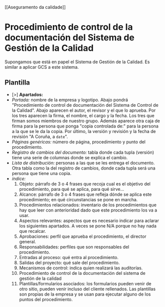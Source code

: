 [[Aseguramento da calidade]]

# Procedimiento de control de la documentación del Sistema de Gestión de la Calidad
Supongamos que está en papel el Sistema de Gestión de la Calidad. Es similar a aplicar GCS a este sistema.

## Plantilla
+ [>] **Apartados:**
+ *Portada:* nombre de la empresa y logotipo. Abajo pondrá "Procedimiento de control de documentación del Sistema de Control de la Calidad". Abajo aparecen el autor, el revisor y el que lo aprueba. Por los tres aparecen la firma, el nombre, el cargo y la fecha. Los tres que firman somos miembros de nuestro grupo. Además aparece otra caja de firma para la persona que ponga "copia controlada de:" para la persona a la que se le da la copia. Por último, la versión y revisión y la fecha de revisión "A Coruña, a `date`".
+ *Páginas genéricas:* número de página, procedimiento y punto del procedimiento.
+ *Registro de cambios del documento:* tabla donde cada tupla (versión) tiene una serie de columnas donde se explica el cambio.
+ *Lista de distribución:* personas a las que se les entrega el documento. Otra tabla como la del registro de cambios, donde cada tupla será una persona que tiene una copia.
+ *índice:* 
	1. Objeto: párrafo de 3 o 4 frases que recoja cual es el objetivo del procedimiento, para qué se aplica, para qué sirve...
	2. Alcance: párrafo de 3 o 4 frases que refleja dónde se aplica este procedimiento; en qué circunstancias se pone en marcha.
	3. Procedimientos relacionados: inventario de los procedimientos que hay que leer con anterioridad dado que este procedimiento los va a usar.
	4. Aspectos relevantes: aspectos que es necesario indicar para aclarar los siguientes apartados. A veces se pone N/A porque no hay nada que recalcar.
	5. Aprobaciones: perfil que aprueba el procedimiento, el director general.
	6. Responsabilidades: perfiles que son responsables del procedimiento.
	7. Entradas al proceso: qué entra al procedimiento.
	8. Salidas del proyecto: qué sale del procedimiento.
	9. Mecanismos de control: indica quien realizará las auditorías.
	10. Procedimiento de control de la documentación del sistema de gestión de la calidad
	11. Plantillas/formularios asociados: los formularios pueden venir de otro sitio, pueden venir incluso del cliente rellenados. Las plantillas son propias de la empresa y se usan para ejecutar alguno de los puntos del procedimiento.